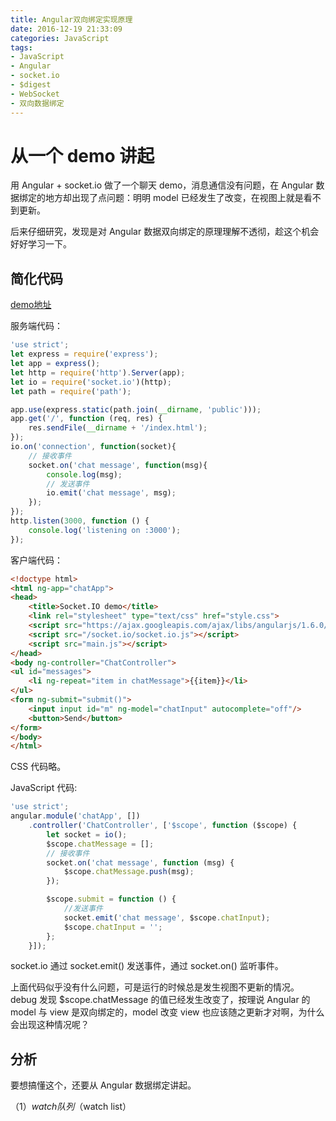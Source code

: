 ```yaml
---
title: Angular双向绑定实现原理
date: 2016-12-19 21:33:09
categories: JavaScript
tags:
- JavaScript
- Angular
- socket.io
- $digest
- WebSocket
- 双向数据绑定
---
```


# 从一个 demo 讲起

用 Angular + socket.io 做了一个聊天 demo，消息通信没有问题，在 Angular 数据绑定的地方却出现了点问题：明明 model 已经发生了改变，在视图上就是看不到更新。

后来仔细研究，发现是对 Angular 数据双向绑定的原理理解不透彻，趁这个机会好好学习一下。
<!-- more -->

## 简化代码

[demo地址](https://github.com/Leo555/socket.io-demo)

服务端代码：

```javascript
'use strict';
let express = require('express');
let app = express();
let http = require('http').Server(app);
let io = require('socket.io')(http);
let path = require('path');

app.use(express.static(path.join(__dirname, 'public')));
app.get('/', function (req, res) {
    res.sendFile(__dirname + '/index.html');
});
io.on('connection', function(socket){
    // 接收事件
    socket.on('chat message', function(msg){
        console.log(msg);
        // 发送事件
        io.emit('chat message', msg);
    });
});
http.listen(3000, function () {
    console.log('listening on :3000');
});
```

客户端代码：

```html
<!doctype html>
<html ng-app="chatApp">
<head>
    <title>Socket.IO demo</title>
    <link rel="stylesheet" type="text/css" href="style.css">
    <script src="https://ajax.googleapis.com/ajax/libs/angularjs/1.6.0/angular.min.js"></script>
    <script src="/socket.io/socket.io.js"></script>
    <script src="main.js"></script>
</head>
<body ng-controller="ChatController">
<ul id="messages">
    <li ng-repeat="item in chatMessage">{{item}}</li>
</ul>
<form ng-submit="submit()">
    <input input id="m" ng-model="chatInput" autocomplete="off"/>
    <button>Send</button>
</form>
</body>
</html>
```

CSS 代码略。

JavaScript 代码:

```javascript
'use strict';
angular.module('chatApp', [])
    .controller('ChatController', ['$scope', function ($scope) {
        let socket = io();
        $scope.chatMessage = [];
        // 接收事件
        socket.on('chat message', function (msg) {
            $scope.chatMessage.push(msg);
        });

        $scope.submit = function () {
            //发送事件
            socket.emit('chat message', $scope.chatInput);
            $scope.chatInput = '';
        };
    }]);
```

socket.io 通过 socket.emit() 发送事件，通过 socket.on() 监听事件。

上面代码似乎没有什么问题，可是运行的时候总是发生视图不更新的情况。
debug 发现 $scope.chatMessage 的值已经发生改变了，按理说 Angular 的 model 与 view 是双向绑定的，model 改变 view 也应该随之更新才对啊，为什么会出现这种情况呢？

## 分析

要想搞懂这个，还要从 Angular 数据绑定讲起。

（1）$watch 队列（$watch list）